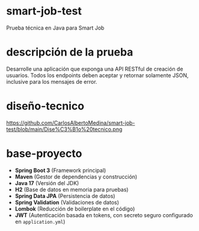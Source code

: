 # smart-job-test
Prueba técnica en Java para Smart Job

#  descripción de la prueba 

Desarrolle una aplicación que exponga una API RESTful de creación de usuarios.
Todos los endpoints deben aceptar y retornar solamente JSON, inclusive para los mensajes de
error.

# diseño-tecnico
https://github.com/CarlosAlbertoMedina/smart-job-test/blob/main/Dise%C3%B1o%20tecnico.png

# base-proyecto
- **Spring Boot 3** (Framework principal)
- **Maven** (Gestor de dependencias y construcción)
- **Java 17** (Versión del JDK)
- **H2** (Base de datos en memoria para pruebas)
- **Spring Data JPA** (Persistencia de datos)
- **Spring Validation** (Validaciones de datos)
- **Lombok** (Reducción de boilerplate en el código)
- **JWT** (Autenticación basada en tokens, con secreto seguro configurado en `application.yml`)

